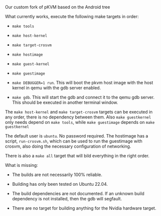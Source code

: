 Our custom fork of pKVM based on the Android tree

What currently works, execute the following make targets in order:

* `make tools`

* `make host-kernel`

* `make target-crosvm`

* `make hostimage`

* `make guest-kernel`

* `make guestimage`

* `make DEBUGGER=1 run`. This will boot the pkvm host image with the host kernel in qemu with the gdb server enabled.

* `make gdb`. This will start the gdb and connect it to the qemu gdb server. This should be executed in another terminal window.

The `make host-kernel` and `make target-crosvm` targets can be executed in any order, there is no dependency between them. Also `make guestkernel` only needs depend on `make tools`, while `make guestimage` depends on `make guestkernel`

The default user is `ubuntu`. No password required. The hostimage has a script, `run-crosvm.sh`, which can be used to run the guestimage with crosvm, also doing the necessary configuration of networking.

There is also a `make all` target that will bild everything in the right order.

What is missing:

* The builds are not necessarily 100% reliable.

* Building has only been tested on Ubuntu 22.04.

* The build dependencies are not documented. If an unknown build dependency is not installed, then the gdb will segfault.

* There are no target for building anything for the Nvidia hardware target.

